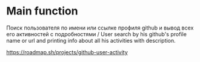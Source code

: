 # Main function

Поиск пользователя по имени или ссылке профиля github и вывод всех его активностей с подробностями / User search by his github's profile name or url and printing info about all his activities with description.

https://roadmap.sh/projects/github-user-activity
